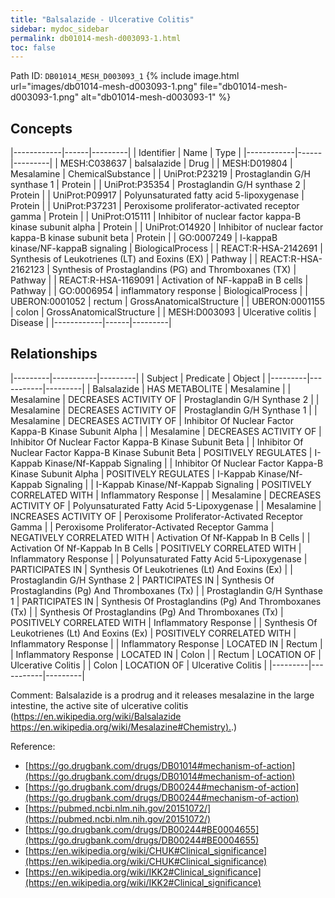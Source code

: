 ```yaml
---
title: "Balsalazide - Ulcerative Colitis"
sidebar: mydoc_sidebar
permalink: db01014-mesh-d003093-1.html
toc: false 
---
```



Path ID: `DB01014_MESH_D003093_1`
{% include image.html url="images/db01014-mesh-d003093-1.png" file="db01014-mesh-d003093-1.png" alt="db01014-mesh-d003093-1" %}

## Concepts

|------------|------|---------|
| Identifier | Name | Type    |
|------------|------|---------|
| MESH:C038637 | balsalazide | Drug |
| MESH:D019804 | Mesalamine | ChemicalSubstance |
| UniProt:P23219 | Prostaglandin G/H synthase 1 | Protein |
| UniProt:P35354 | Prostaglandin G/H synthase 2 | Protein |
| UniProt:P09917 | Polyunsaturated fatty acid 5-lipoxygenase | Protein |
| UniProt:P37231 | Peroxisome proliferator-activated receptor gamma | Protein |
| UniProt:O15111 | Inhibitor of nuclear factor kappa-B kinase subunit alpha | Protein |
| UniProt:O14920 | Inhibitor of nuclear factor kappa-B kinase subunit beta | Protein |
| GO:0007249 | I-kappaB kinase/NF-kappaB signaling | BiologicalProcess |
| REACT:R-HSA-2142691 | Synthesis of Leukotrienes (LT) and Eoxins (EX) | Pathway |
| REACT:R-HSA-2162123 | Synthesis of Prostaglandins (PG) and Thromboxanes (TX) | Pathway |
| REACT:R-HSA-1169091 | Activation of NF-kappaB in B cells | Pathway |
| GO:0006954 | inflammatory response | BiologicalProcess |
| UBERON:0001052 | rectum | GrossAnatomicalStructure |
| UBERON:0001155 | colon | GrossAnatomicalStructure |
| MESH:D003093 | Ulcerative colitis | Disease |
|------------|------|---------|

## Relationships

|---------|-----------|---------|
| Subject | Predicate | Object  |
|---------|-----------|---------|
| Balsalazide | HAS METABOLITE | Mesalamine |
| Mesalamine | DECREASES ACTIVITY OF | Prostaglandin G/H Synthase 2 |
| Mesalamine | DECREASES ACTIVITY OF | Prostaglandin G/H Synthase 1 |
| Mesalamine | DECREASES ACTIVITY OF | Inhibitor Of Nuclear Factor Kappa-B Kinase Subunit Alpha |
| Mesalamine | DECREASES ACTIVITY OF | Inhibitor Of Nuclear Factor Kappa-B Kinase Subunit Beta |
| Inhibitor Of Nuclear Factor Kappa-B Kinase Subunit Beta | POSITIVELY REGULATES | I-Kappab Kinase/Nf-Kappab Signaling |
| Inhibitor Of Nuclear Factor Kappa-B Kinase Subunit Alpha | POSITIVELY REGULATES | I-Kappab Kinase/Nf-Kappab Signaling |
| I-Kappab Kinase/Nf-Kappab Signaling | POSITIVELY CORRELATED WITH | Inflammatory Response |
| Mesalamine | DECREASES ACTIVITY OF | Polyunsaturated Fatty Acid 5-Lipoxygenase |
| Mesalamine | INCREASES ACTIVITY OF | Peroxisome Proliferator-Activated Receptor Gamma |
| Peroxisome Proliferator-Activated Receptor Gamma | NEGATIVELY CORRELATED WITH | Activation Of Nf-Kappab In B Cells |
| Activation Of Nf-Kappab In B Cells | POSITIVELY CORRELATED WITH | Inflammatory Response |
| Polyunsaturated Fatty Acid 5-Lipoxygenase | PARTICIPATES IN | Synthesis Of Leukotrienes (Lt) And Eoxins (Ex) |
| Prostaglandin G/H Synthase 2 | PARTICIPATES IN | Synthesis Of Prostaglandins (Pg) And Thromboxanes (Tx) |
| Prostaglandin G/H Synthase 1 | PARTICIPATES IN | Synthesis Of Prostaglandins (Pg) And Thromboxanes (Tx) |
| Synthesis Of Prostaglandins (Pg) And Thromboxanes (Tx) | POSITIVELY CORRELATED WITH | Inflammatory Response |
| Synthesis Of Leukotrienes (Lt) And Eoxins (Ex) | POSITIVELY CORRELATED WITH | Inflammatory Response |
| Inflammatory Response | LOCATED IN | Rectum |
| Inflammatory Response | LOCATED IN | Colon |
| Rectum | LOCATION OF | Ulcerative Colitis |
| Colon | LOCATION OF | Ulcerative Colitis |
|---------|-----------|---------|

Comment: Balsalazide is a prodrug and it releases mesalazine in the large intestine, the active site of ulcerative colitis (https://en.wikipedia.org/wiki/Balsalazide [https://en.wikipedia.org/wiki/Mesalazine#Chemistry).](https://en.wikipedia.org/wiki/Mesalazine#Chemistry).)

Reference: 
  - [https://go.drugbank.com/drugs/DB01014#mechanism-of-action](https://go.drugbank.com/drugs/DB01014#mechanism-of-action)
  - [https://go.drugbank.com/drugs/DB00244#mechanism-of-action](https://go.drugbank.com/drugs/DB00244#mechanism-of-action)
  - [https://pubmed.ncbi.nlm.nih.gov/20151072/](https://pubmed.ncbi.nlm.nih.gov/20151072/)
  - [https://go.drugbank.com/drugs/DB00244#BE0004655](https://go.drugbank.com/drugs/DB00244#BE0004655)
  - [https://en.wikipedia.org/wiki/CHUK#Clinical_significance](https://en.wikipedia.org/wiki/CHUK#Clinical_significance)
  - [https://en.wikipedia.org/wiki/IKK2#Clinical_significance](https://en.wikipedia.org/wiki/IKK2#Clinical_significance)
